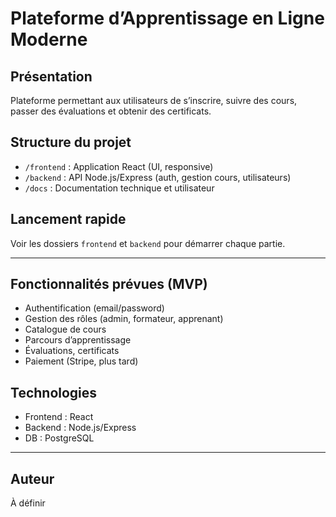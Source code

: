 # Plateforme d’Apprentissage en Ligne Moderne

## Présentation
Plateforme permettant aux utilisateurs de s’inscrire, suivre des cours, passer des évaluations et obtenir des certificats.

## Structure du projet
- `/frontend` : Application React (UI, responsive)
- `/backend` : API Node.js/Express (auth, gestion cours, utilisateurs)
- `/docs` : Documentation technique et utilisateur

## Lancement rapide
Voir les dossiers `frontend` et `backend` pour démarrer chaque partie.

---

## Fonctionnalités prévues (MVP)
- Authentification (email/password)
- Gestion des rôles (admin, formateur, apprenant)
- Catalogue de cours
- Parcours d’apprentissage
- Évaluations, certificats
- Paiement (Stripe, plus tard)

## Technologies
- Frontend : React
- Backend : Node.js/Express
- DB : PostgreSQL

---

## Auteur
À définir
